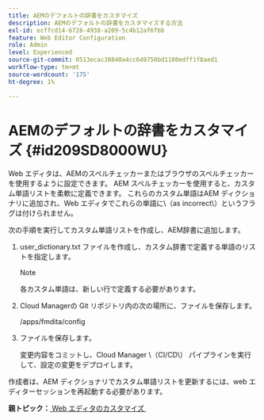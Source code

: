 ```yaml
---
title: AEMのデフォルトの辞書をカスタマイズ
description: AEMのデフォルトの辞書をカスタマイズする方法
exl-id: ecffcd14-6728-4938-a209-5c4b12af6fbb
feature: Web Editor Configuration
role: Admin
level: Experienced
source-git-commit: 0513ecac38840a4cc649758bd1180edff1f8aed1
workflow-type: tm+mt
source-wordcount: '175'
ht-degree: 1%

---
```


# AEMのデフォルトの辞書をカスタマイズ {#id209SD8000WU}

Web エディタは、AEMのスペルチェッカーまたはブラウザのスペルチェッカーを使用するように設定できます。 AEM スペルチェッカーを使用すると、カスタム単語リストを柔軟に定義できます。 これらのカスタム単語はAEM ディクショナリに追加され、Web エディタでこれらの単語に\（as incorrect\）というフラグは付けられません。

次の手順を実行してカスタム単語リストを作成し、AEM辞書に追加します。

1. user\_dictionary.txt ファイルを作成し、カスタム辞書で定義する単語のリストを指定します。

   >[!NOTE]
   >
   > 各カスタム単語は、新しい行で定義する必要があります。

1. Cloud Managerの Git リポジトリ内の次の場所に、ファイルを保存します。

   /apps/fmdita/config

1. ファイルを保存します。

   変更内容をコミットし、Cloud Manager \（CI/CD\） パイプラインを実行して、設定の変更をデプロイします。


作成者は、AEM ディクショナリでカスタム単語リストを更新するには、web エディターセッションを再起動する必要があります。

**親トピック：**&#x200B;[&#x200B; Web エディタのカスタマイズ &#x200B;](conf-web-editor.md)
